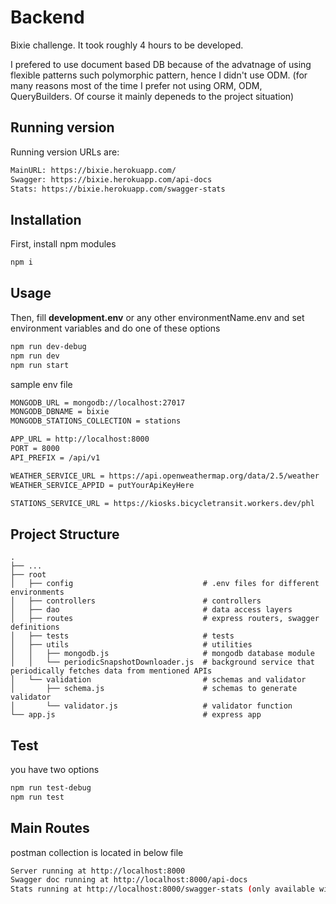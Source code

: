 
# Backend

Bixie challenge. It took roughly 4 hours to be developed.

I prefered to use document based DB because of the advatnage of using flexible patterns such polymorphic pattern, hence I didn't use ODM. (for many reasons most of the time I prefer not using ORM, ODM, QueryBuilders. Of course it mainly depeneds to the project situation)

## Running version
Running version URLs are:
```bash
MainURL: https://bixie.herokuapp.com/
Swagger: https://bixie.herokuapp.com/api-docs
Stats: https://bixie.herokuapp.com/swagger-stats
```

## Installation

First, install npm modules
```bash
npm i
```

## Usage

Then, fill **development.env** or any other environmentName.env and set environment variables and do one of these options 

```bash
npm run dev-debug
npm run dev
npm run start
```

sample env file
```bash
MONGODB_URL = mongodb://localhost:27017
MONGODB_DBNAME = bixie
MONGODB_STATIONS_COLLECTION = stations

APP_URL = http://localhost:8000
PORT = 8000
API_PREFIX = /api/v1

WEATHER_SERVICE_URL = https://api.openweathermap.org/data/2.5/weather
WEATHER_SERVICE_APPID = putYourApiKeyHere

STATIONS_SERVICE_URL = https://kiosks.bicycletransit.workers.dev/phl
```


## Project Structure
    .
    ├── ...
    ├── root                       
    │   ├── config                             # .env files for different environments
    │   ├── controllers                        # controllers
    │   ├── dao                                # data access layers
    │   ├── routes                             # express routers, swagger definitions
    │   ├── tests                              # tests
    │   ├── utils                              # utilities
    │   │   ├── mongodb.js                     # mongodb database module 
    │   │   └── periodicSnapshotDownloader.js  # background service that periodically fetches data from mentioned APIs
    │   └── validation                         # schemas and validator
    │       ├── schema.js                      # schemas to generate validator 
    │       └── validator.js                   # validator function
    └── app.js                                 # express app





## Test
you have two options

```bash
npm run test-debug
npm run test
```


## Main Routes
postman collection is located in below file

```bash
Server running at http://localhost:8000
Swagger doc running at http://localhost:8000/api-docs
Stats running at http://localhost:8000/swagger-stats (only available with NODE_ENV=production)
```
